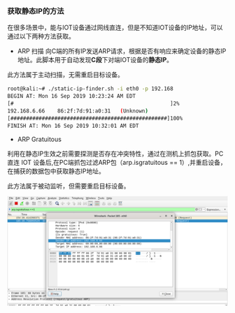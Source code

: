 ### 获取静态IP的方法

在很多场景中，能与IOT设备通过网线直连，但是不知道IOT设备的IP地址，可以通过以下两种方法获取。

- ARP 扫描
向C端的所有IP发送ARP请求，根据是否有响应来确定设备的静态IP地址。此脚本用于自动发现**C段**下对端IOT设备的**静态IP**。

此方法属于主动扫描，无需重启目标设备。

```bash
root@kali:~# ./static-ip-finder.sh -i eth0 -p 192.168
BEGIN AT: Mon 16 Sep 2019 10:23:24 AM EDT
[#                                                  ]2%
192.168.6.66	86:2f:7d:91:a0:31	(Unknown)
[##################################################]100%
FINISH AT: Mon 16 Sep 2019 10:32:01 AM EDT

```

- ARP Gratuitous

利用在静态IP生效之前需要探测是否存在冲突特性，通过在测机上抓包获取。PC 直连 IOT 设备后,在PC端抓包过滤ARP包（arp.isgratuitous == 1）,并重启设备，在捕获的数据包中获取静态IP地址。

此方法属于被动监听，但需要重启目标设备。

![arp](./asset/arp.png)

